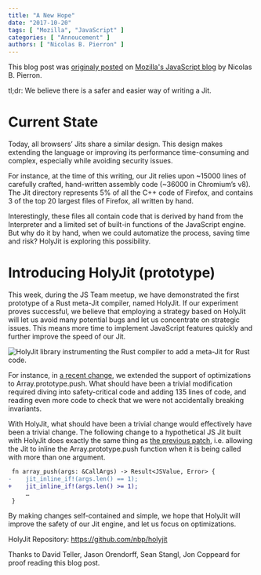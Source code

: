 ```yaml
---
title: "A New Hope"
date: "2017-10-20"
tags: [ "Mozilla", "JavaScript" ]
categories: [ "Annoucement" ]
authors: [ "Nicolas B. Pierron" ]
---
```


This blog post was [originaly posted](https://blog.mozilla.org/javascript/2017/10/20/holyjit-a-new-hope/) on [Mozilla's JavaScript blog](https://blog.mozilla.org/javascript/) by Nicolas B. Pierron.

tl;dr: We believe there is a safer and easier way of writing a Jit.

# Current State

Today, all browsers’ Jits share a similar design. This design makes extending
the language or improving its performance time-consuming and complex, especially
while avoiding security issues.

For instance, at the time of this writing, our Jit relies upon ~15000 lines of
carefully crafted, hand-written assembly code (~36000 in Chromium’s v8). The Jit
directory represents 5% of all the C++ code of Firefox, and contains 3 of the
top 20 largest files of Firefox, all written by hand.

Interestingly, these files all contain code that is derived by hand from the
Interpreter and a limited set of built-in functions of the JavaScript engine.
But why do it by hand, when we could automatize the process, saving time and
risk? HolyJit is exploring this possibility.

# Introducing HolyJit (prototype)

This week, during the JS Team meetup, we have demonstrated the first prototype
of a Rust meta-Jit compiler, named HolyJit. If our experiment proves successful,
we believe that employing a strategy based on HolyJit will let us avoid many
potential bugs and let us concentrate on strategic issues. This means more time
to implement JavaScript features quickly and further improve the speed of our
Jit.

![HolyJit library instrumenting the Rust compiler to add a meta-Jit for Rust
code.](https://nbp.github.io/slides/HolyJit/JitTeamIntro/pictures/hj-overview.svg)

For instance, in [a recent
change](https://hg.mozilla.org/mozilla-central/rev/8b1881ead0b6), we extended
the support of optimizations to Array.prototype.push. What should have been a
trivial modification required diving into safety-critical code and adding 135
lines of code, and reading even more code to check that we were not accidentally
breaking invariants.

With HolyJit, what should have been a trivial change would effectively have been
a trivial change. The following change to a hypothetical JS Jit built with
HolyJit does exactly the same thing as [the previous
patch](https://hg.mozilla.org/mozilla-central/rev/8b1881ead0b6), i.e. allowing
the Jit to inline the Array.prototype.push function when it is being called with
more than one argument.

```diff
 fn array_push(args: &CallArgs) -> Result<JSValue, Error> {
-    jit_inline_if!(args.len() == 1);
+    jit_inline_if!(args.len() >= 1);
     …
 }
```

By making changes self-contained and simple, we hope that HolyJit will improve
the safety of our Jit engine, and let us focus on optimizations.

HolyJit Repository: https://github.com/nbp/holyjit

Thanks to David Teller, Jason Orendorff, Sean Stangl, Jon Coppeard for proof
reading this blog post.
